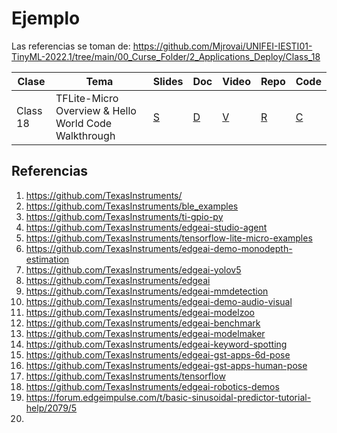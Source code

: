 # Ejemplo


Las referencias se toman de: https://github.com/Mjrovai/UNIFEI-IESTI01-TinyML-2022.1/tree/main/00_Curse_Folder/2_Applications_Deploy/Class_18


|Clase|Tema|Slides|Doc|Video|Repo|Code|
|---|---|---|---|---|---|---|
|Class 18|TFLite-Micro Overview & Hello World Code Walkthrough|[S](https://github.com/Mjrovai/UNIFEI-IESTI01-TinyML-2022.1/blob/main/00_Curse_Folder/2_Applications_Deploy/Class_18/IESTI01_TinyML_class_18.pdf)|[D](https://github.com/Mjrovai/UNIFEI-IESTI01-TinyML-2022.1/tree/main/00_Curse_Folder/2_Applications_Deploy/Class_18/docs)|[V](https://www.youtube.com/watch?v=GPZ9FeGfizE&feature=youtu.be)|[R](https://github.com/Mjrovai/UNIFEI-IESTI01-TinyML-2022.1/tree/main/00_Curse_Folder/2_Applications_Deploy/Class_18)|[C](https://github.com/Mjrovai/UNIFEI-IESTI01-TinyML-2022.1/tree/main/00_Curse_Folder/2_Applications_Deploy/Class_18/hello_world_V2)|



## Referencias

1. https://github.com/TexasInstruments/
2. https://github.com/TexasInstruments/ble_examples
3. https://github.com/TexasInstruments/ti-gpio-py
4. https://github.com/TexasInstruments/edgeai-studio-agent
5. https://github.com/TexasInstruments/tensorflow-lite-micro-examples
6. https://github.com/TexasInstruments/edgeai-demo-monodepth-estimation
7. https://github.com/TexasInstruments/edgeai-yolov5
8. https://github.com/TexasInstruments/edgeai
9. https://github.com/TexasInstruments/edgeai-mmdetection
10. https://github.com/TexasInstruments/edgeai-demo-audio-visual
11. https://github.com/TexasInstruments/edgeai-modelzoo
12. https://github.com/TexasInstruments/edgeai-benchmark
13. https://github.com/TexasInstruments/edgeai-modelmaker
14. https://github.com/TexasInstruments/edgeai-keyword-spotting
15. https://github.com/TexasInstruments/edgeai-gst-apps-6d-pose
16. https://github.com/TexasInstruments/edgeai-gst-apps-human-pose
17. https://github.com/TexasInstruments/tensorflow
18. https://github.com/TexasInstruments/edgeai-robotics-demos
19. https://forum.edgeimpulse.com/t/basic-sinusoidal-predictor-tutorial-help/2079/5
20. 